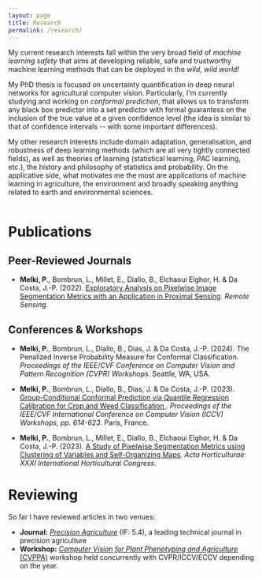 ```yaml
---
layout: page
title: Research
permalink: /research/
---
```


My current research interests fall within the very broad field of *machine learning safety* that aims at developing reliable, safe and trustworthy machine learning methods that can be deployed in the *wild, wild world!*

My PhD thesis is focused on uncertainty quantification in deep neural networks for agricultural computer vision. Particularly, I'm currently studying and working on *conformal prediction*, that allows us to transform any black box predictor into a set predictor with formal guarantess on the inclusion of the true value at a given confidence level (the idea is similar to that of confidence intervals -- with some important differences).

My other research interests include domain adaptation, generalisation, and robustness of deep learning methods (which are all very tightly connected fields), as well as theories of learning (statistical learning, PAC learning, etc.), the history and philosophy of statistics and probability. On the applicative side, what motivates me the most are applications of machine learning in agriculture, the environment and broadly speaking anything related to earth and environmental sciences.

<!-- I also provide titles for some working papers and works in progress below. I provide full links for these papers when I believe they are ready for peer review. Feel free to contact me if you are interested in some of these projects. [My CV](http://svmiller.com/cv/) contains more information about where some of these projects are in the peer review process.

I also offer [a three-page research statement](/docs/svm-research-statement.pdf) that summarizes and contextualizes my different research agendas. -->
 
<hr style="clear:both;visibility: hidden;" />  

# Publications

## Peer-Reviewed Journals

- **Melki, P.**, Bombrun, L., Millet, E., Diallo, B., Elchaoui Elghor, H. & Da Costa, J.-P. (2022). [Exploratory Analysis on Pixelwise Image Segmentation Metrics with an Application in Proximal Sensing](https://www.mdpi.com/2072-4292/14/4/996). *Remote Sensing*.


## Conferences & Workshops

- **Melki, P.**, Bombrun, L., Diallo, B., Dias, J. & Da Costa, J.-P. (2024). The Penalized Inverse Probability Measure for Conformal Classification. *Proceedings of the IEEE/CVF Conference on Computer Vision and Pattern Recognition (CVPR) Workshops.* Seattle, WA, USA.

- **Melki, P.**, Bombrun, L., Diallo, B., Dias, J. & Da Costa, J.-P. (2023). [Group-Conditional Conformal Prediction via Quantile Regression Calibration for Crop and Weed Classification ](https://openaccess.thecvf.com/content/ICCV2023W/CVPPA/html/Melki_Group-Conditional_Conformal_Prediction_via_Quantile_Regression_Calibration_for_Crop_and_ICCVW_2023_paper.html). *Proceedings of the IEEE/CVF International Conference on Computer Vision (ICCV) Workshops, pp. 614-623.* Paris, France.

- **Melki, P.**, Bombrun, L., Millet, E., Diallo, B., Elchaoui Elghor, H. & Da Costa, J.-P. (2023). [A Study of Pixelwise Segmentation Metrics using Clustering of Variables and Self-Organizing Maps](https://doi.org/10.17660/ActaHortic.2023.1360.5). *Acta Horticulturae: XXXI International Horticultural Congress*.

# Reviewing

So far I have reviewed articles in two venues: 

- **Journal:** [_Precision Agriculture_](https://link.springer.com/journal/11119) (IF: 5.4), a leading technical journal in precision agriculture
- **Workshop:** [_Computer Vision for Plant Phenotyping and Agriculture_ (CVPPA)](https://cvppa2024.github.io) workshop held concurrently with CVPR/ICCV/ECCV depending on the year.


